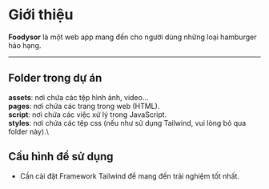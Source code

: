 # Giới thiệu

**Foodysor** là một web app mang đến cho người dùng những loại hamburger hảo hạng.

---

## Folder trong dự án

**assets**: nơi chứa các tệp hình ảnh, video...\
**pages**: nơi chứa các trang trong web (HTML).\
**script**: nơi chứa các việc xử lý trong JavaScript.\
**styles**: nơi chứa các tệp css (nếu như sử dụng Tailwind, vui lòng bỏ qua folder này).\

## Cấu hình để sử dụng

- Cần cài đặt Framework Tailwind để mang đến trải nghiệm tốt nhất.
